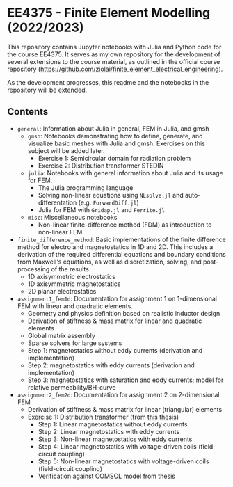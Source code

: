 # EE4375 - Finite Element Modelling (2022/2023)
This repository contains Jupyter notebooks with Julia and Python code for the course EE4375.
It serves as my own repository for the development of several extensions to the course material, as outlined in the official course repository (https://github.com/ziolai/finite_element_electrical_engineering).

As the development progresses, this readme and the notebooks in the repository will be extended.

## Contents
- `general`: Information about Julia in general, FEM in Julia, and gmsh
  - `gmsh`: Notebooks demonstrating how to define, generate, and visualize basic meshes with Julia and gmsh. Exercises on this subject will be added later.
    - Exercise 1: Semicircular domain for radiation problem
    - Exercise 2: Distribution transformer STEDIN
  - `julia`: Notebooks with general information about Julia and its usage for FEM.
    - The Julia programming language
    - Solving non-linear equations using ``NLsolve.jl`` and auto-differentation (e.g. ``ForwardDiff.jl``)
    - Julia for FEM with ``Gridap.jl`` and ``Ferrite.jl``
  - `misc`: Miscellaneous notebooks
    - Non-linear finite-difference method (FDM) as introduction to non-linear FEM
- `finite_difference_method`: Basic implementations of the finite difference method for electro and magnetostatics in 1D and 2D. This includes a derivation of the required differential equations and boundary conditions from Maxwell's equations, as well as discretization, solving, and post-processing of the results.
  - 1D axisymmetric electrostatics
  - 1D axisymmetric magnetostatics
  - 2D planar electrostatics
- `assignment1_fem1d`: Documentation for assignment 1 on 1-dimensional FEM with linear and quadratic elements.
  - Geometry and physics definition based on realistic inductor design
  - Derivation of stiffness & mass matrix for linear and quadratic elements
  - Global matrix assembly
  - Sparse solvers for large systems
  - Step 1: magnetostatics without eddy currents (derivation and implementation)
  - Step 2: magnetostatics with eddy currents (derivation and implementation)
  - Step 3: magnetostatics with saturation and eddy currents; model for relative permeability/BH-curve
- `assignment2_fem2d`: Documentation for assignment 2 on 2-dimensional FEM
  - Derivation of stiffness & mass matrix for linear (triangular) elements
  - Exercise 1: Distribution transformer (from [this thesis](http://resolver.tudelft.nl/uuid:15b25b42-e04b-4ff2-a187-773bc170f061))
    - Step 1: Linear magnetostatics without eddy currents
    - Step 2: Linear magnetostatics with eddy currents
    - Step 3: Non-linear magnetostatics with eddy currents
    - Step 4: Linear magnetostatics with voltage-driven coils (field-circuit coupling)
    - Step 5: Non-linear magnetostatics with voltage-driven coils (field-circuit coupling)
    - Verification against COMSOL model from thesis
